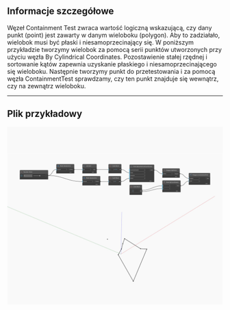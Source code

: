 ## Informacje szczegółowe
Węzeł Containment Test zwraca wartość logiczną wskazującą, czy dany punkt (point) jest zawarty w danym wieloboku (polygon). Aby to zadziałało, wielobok musi być płaski i niesamoprzecinający się. W poniższym przykładzie tworzymy wielobok za pomocą serii punktów utworzonych przy użyciu węzła By Cylindrical Coordinates. Pozostawienie stałej rzędnej i sortowanie kątów zapewnia uzyskanie płaskiego i niesamoprzecinającego się wieloboku. Następnie tworzymy punkt do przetestowania i za pomocą węzła ContainmentTest sprawdzamy, czy ten punkt znajduje się wewnątrz, czy na zewnątrz wieloboku.
___
## Plik przykładowy

![ContainmentTest](./Autodesk.DesignScript.Geometry.Polygon.ContainmentTest_img.jpg)

